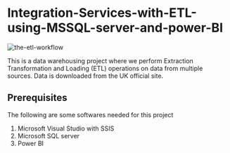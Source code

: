 # Integration-Services-with-ETL-using-MSSQL-server-and-power-BI

![the-etl-workflow](https://user-images.githubusercontent.com/68260816/214400984-618fe54a-d21c-4b2f-9f57-b565fcb35e4e.png)

This is a data warehousing project where we perform Extraction Transformation and Loading (ETL) operations on data from multiple sources.
Data is downloaded from the UK official site.  


## Prerequisites
The following are some softwares needed for this project
<ol>
<li>Microsoft Visual Studio with SSIS</li>
<li>Microsoft SQL server</li>
<li>Power BI</li>
</ol>

